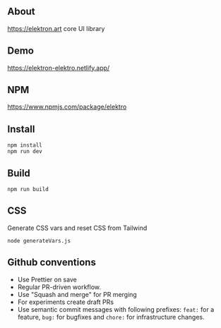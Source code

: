 ## About

https://elektron.art core UI library

## Demo

https://elektron-elektro.netlify.app/

## NPM

https://www.npmjs.com/package/elektro

## Install

```
npm install
npm run dev
```

## Build

```
npm run build
```

## CSS

Generate CSS vars and reset CSS from Tailwind

```
node generateVars.js
```

## Github conventions

- Use Prettier on save
- Regular PR-driven workflow.
- Use "Squash and merge" for PR merging
- For experiments create draft PRs
- Use semantic commit messages with following prefixes: `feat:` for a feature, `bug:` for bugfixes and `chore:` for infrastructure changes.
